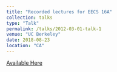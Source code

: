 ```yaml
---
title: "Recorded lectures for EECS 16A"
collection: talks
type: "Talk"
permalink: /talks/2012-03-01-talk-1
venue: "UC Berkeley"
date: 2018-08-23
location: "CA"
---
```

[Available Here](https://www.youtube.com/channel/UCEXfTs0jS6D_0nwf1nAeF8A/search?query=16a)

